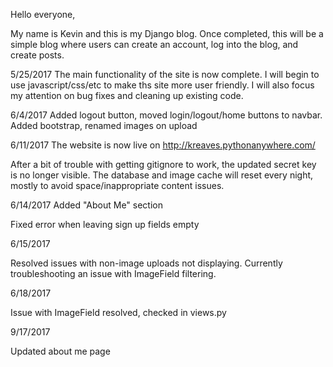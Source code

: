 Hello everyone, 

My name is Kevin and this is my Django blog. Once completed, this will be a simple blog where users can create an
account, log into the blog, and create posts.

5/25/2017
The main functionality of the site is now complete. I will begin to use javascript/css/etc to make ths site more user
friendly. I will also focus my attention on bug fixes and cleaning up existing code.

6/4/2017
Added logout button, moved login/logout/home buttons to navbar.
Added bootstrap, renamed images on upload

6/11/2017
The website is now live on http://kreaves.pythonanywhere.com/

After a bit of trouble with getting gitignore to work, the updated secret key is no longer visible.
The database and image cache will reset every night, mostly to avoid space/inappropriate content issues.

6/14/2017
Added "About Me" section

Fixed error when leaving sign up fields empty

6/15/2017

Resolved issues with non-image uploads not displaying. Currently troubleshooting an issue with ImageField filtering.

6/18/2017

Issue with ImageField resolved, checked in views.py

9/17/2017

Updated about me page
